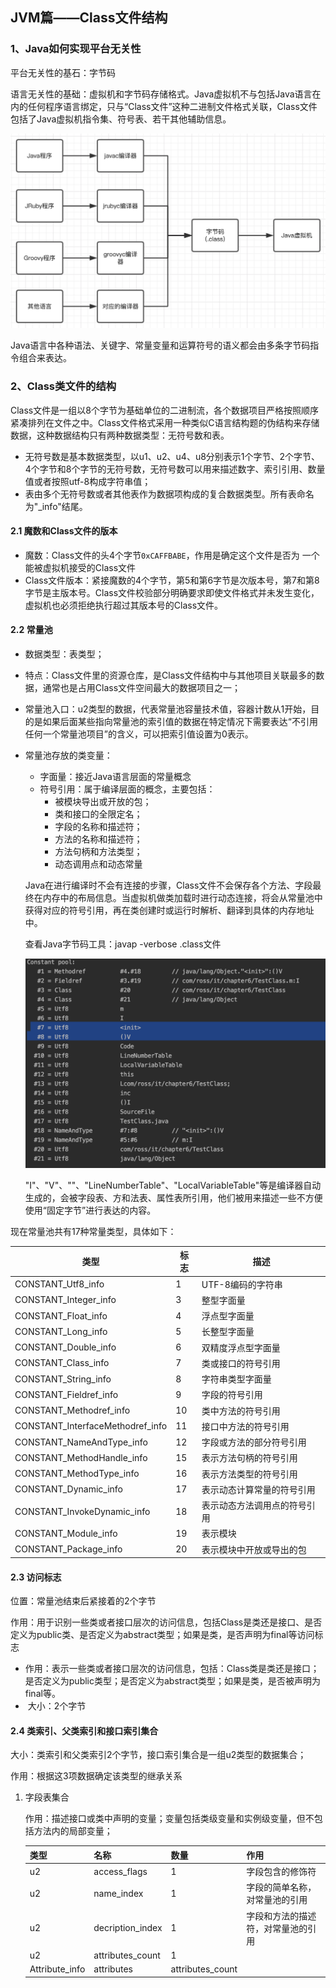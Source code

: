 ## 	JVM篇——Class文件结构



### 1、Java如何实现平台无关性

平台无关性的基石：字节码

语言无关性的基础：虚拟机和字节码存储格式。Java虚拟机不与包括Java语言在内的任何程序语言绑定，只与“Class文件”这种二进制文件格式关联，Class文件包括了Java虚拟机指令集、符号表、若干其他辅助信息。

<img src="../../img/JVM平台无关性.png" alt="image-20200719124556754" style="zoom:50%;" />



Java语言中各种语法、关键字、常量变量和运算符号的语义都会由多条字节码指令组合来表达。



### 2、Class类文件的结构

Class文件是一组以8个字节为基础单位的二进制流，各个数据项目严格按照顺序紧凑排列在文件之中。Class文件格式采用一种类似C语言结构题的伪结构来存储数据，这种数据结构只有两种数据类型：无符号数和表。

- 无符号数是基本数据类型，以u1、u2、u4、u8分别表示1个字节、2个字节、4个字节和8个字节的无符号数，无符号数可以用来描述数字、索引引用、数量值或者按照utf-8构成字符串值；
- 表由多个无符号数或者其他表作为数据项构成的复合数据类型。所有表命名为"_info"结尾。



#### 2.1 魔数和Class文件的版本

- 魔数：Class文件的头4个字节`0xCAFFBABE`，作用是确定这个文件是否为 一个能被虚拟机接受的Class文件
- Class文件版本：紧接魔数的4个字节，第5和第6字节是次版本号，第7和第8字节是主版本号。Class文件校验部分明确要求即使文件格式并未发生变化，虚拟机也必须拒绝执行超过其版本号的Class文件。

#### 2.2 常量池

- 数据类型：表类型；

- 特点：Class文件里的资源仓库，是Class文件结构中与其他项目关联最多的数据，通常也是占用Class文件空间最大的数据项目之一；

- 常量池入口：u2类型的数据，代表常量池容量技术值，容器计数从1开始，目的是如果后面某些指向常量池的索引值的数据在特定情况下需要表达“不引用任何一个常量池项目”的含义，可以把索引值设置为0表示。

- 常量池存放的类变量：

  - 字面量：接近Java语言层面的常量概念
  - 符号引用：属于编译层面的概念，主要包括：
    - 被模块导出或开放的包；
    - 类和接口的全限定名；
    - 字段的名称和描述符；
    - 方法的名称和描述符；
    - 方法句柄和方法类型；
    - 动态调用点和动态常量

  Java在进行编译时不会有连接的步骤，Class文件不会保存各个方法、字段最终在内存中的布局信息。当虚拟机做类加载时进行动态连接，将会从常量池中获得对应的符号引用，再在类创建时或运行时解析、翻译到具体的内存地址中。

  查看Java字节码工具：javap -verbose .class文件

  <img src="../../img/Class文件编译后字节码文件.png" alt="image-20200719211546375" style="zoom:50%;" />

  "I"、"V"、"<init>"、"LineNumberTable"、"LocalVariableTable"等是编译器自动生成的，会被字段表、方和法表、属性表所引用，他们被用来描述一些不方便使用“固定字节”进行表达的内容。

现在常量池共有17种常量类型，具体如下：

| 类型                             | 标志 | 描述                         |
| -------------------------------- | ---- | ---------------------------- |
| CONSTANT_Utf8_info               | 1    | UTF-8编码的字符串            |
| CONSTANT_Integer_info            | 3    | 整型字面量                   |
| CONSTANT_Float_info              | 4    | 浮点型字面量                 |
| CONSTANT_Long_info               | 5    | 长整型字面量                 |
| CONSTANT_Double_info             | 6    | 双精度浮点型字面量           |
| CONSTANT_Class_info              | 7    | 类或接口的符号引用           |
| CONSTANT_String_info             | 8    | 字符串类型字面量             |
| CONSTANT_Fieldref_info           | 9    | 字段的符号引用               |
| CONSTANT_Methodref_info          | 10   | 类中方法的符号引用           |
| CONSTANT_InterfaceMethodref_info | 11   | 接口中方法的符号引用         |
| CONSTANT_NameAndType_info        | 12   | 字段或方法的部分符号引用     |
| CONSTANT_MethodHandle_info       | 15   | 表示方法句柄的符号引用       |
| CONSTANT_MethodType_info         | 16   | 表示方法类型的符号引用       |
| CONSTANT_Dynamic_info            | 17   | 表示动态计算常量的符号引用   |
| CONSTANT_InvokeDynamic_info      | 18   | 表示动态方法调用点的符号引用 |
| CONSTANT_Module_info             | 19   | 表示模块                     |
| CONSTANT_Package_info            | 20   | 表示模块中开放或导出的包     |



#### 2.3 访问标志

位置：常量池结束后紧接着的2个字节

作用：用于识别一些类或者接口层次的访问信息，包括Class是类还是接口、是否定义为public类、是否定义为abstract类型；如果是类，是否声明为final等访问标志

- ​	作用：表示一些类或者接口层次的访问信息，包括：Class类是类还是接口；是否定义为public类型；是否定义为abstract类型；如果是类，是否被声明为final等。
- ​	大小：2个字节



#### 2.4 类索引、父类索引和接口索引集合

大小：类索引和父类索引2个字节，接口索引集合是一组u2类型的数据集合；

作用：根据这3项数据确定该类型的继承关系

1. 字段表集合

   作用：描述接口或类中声明的变量；变量包括类级变量和实例级变量，但不包括方法内的局部变量；

   | 类型           | 名称             | 数量             | 作用                               |
   | -------------- | ---------------- | ---------------- | ---------------------------------- |
   | u2             | access_flags     | 1                | 字段包含的修饰符                   |
   | u2             | name_index       | 1                | 字段的简单名称，对常量池的引用     |
   | u2             | decription_index | 1                | 字段和方法的描述符，对常量池的引用 |
   | u2             | attributes_count | 1                |                                    |
   | Attribute_info | attributes       | attributes_count |                                    |

   

